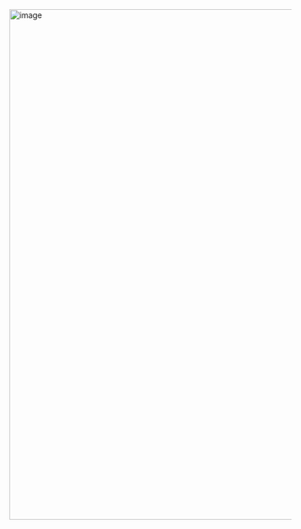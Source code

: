 <img width="1850" height="911" alt="image" src="https://github.com/user-attachments/assets/dc16dc15-6df3-4dbe-a5e9-374c10c9a216" />

